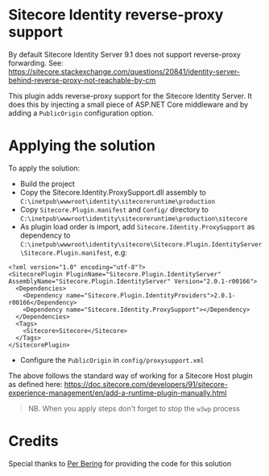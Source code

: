 ﻿# Sitecore Identity reverse-proxy support
By default Sitecore Identity Server 9.1 does not support reverse-proxy forwarding.
See: https://sitecore.stackexchange.com/questions/20841/identity-server-behind-reverse-proxy-not-reachable-by-cm

This plugin adds reverse-proxy support for the Sitecore Identity Server. It does this by injecting a small piece of ASP.NET Core middleware and by adding a `PublicOrigin` configuration option.

# Applying the solution
To apply the solution:
- Build the project
- Copy the Sitecore.Identity.ProxySupport.dll assembly to `C:\inetpub\wwwroot\identity\sitecoreruntime\production`
- Copy `Sitecore.Plugin.manifest` and `Config/` directory to `C:\inetpub\wwwroot\identity\sitecoreruntime\production\sitecore`
- As plugin load order is import, add `Sitecore.Identity.ProxySupport` as dependency to `C:\inetpub\wwwroot\identity\sitecore\Sitecore.Plugin.IdentityServer\Sitecore.Plugin.manifest`, e.g:
```
<?xml version="1.0" encoding="utf-8"?>
<SitecorePlugin PluginName="Sitecore.Plugin.IdentityServer" AssemblyName="Sitecore.Plugin.IdentityServer" Version="2.0.1-r00166">
  <Dependencies>
    <Dependency name="Sitecore.Plugin.IdentityProviders">2.0.1-r00166</Dependency>
    <Dependency name="Sitecore.Identity.ProxySupport"></Dependency>
  </Dependencies>
  <Tags>
    <Sitecore>Sitecore</Sitecore>
  </Tags>
</SitecorePlugin>
```
- Configure the `PublicOrigin` in `config/proxysupport.xml`


The above follows the standard way of working for a Sitecore Host plugin as defined here:
https://doc.sitecore.com/developers/91/sitecore-experience-management/en/add-a-runtime-plugin-manually.html

> NB. When you apply steps don't forget to stop the `w3wp` process

# Credits
Special thanks to [Per Bering](https://github.com/pbering) for providing the code for this solution